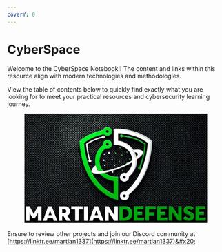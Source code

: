 ```yaml
---
coverY: 0
---
```


# CyberSpace

Welcome to the CyberSpace Notebook!! The content and links within this resource align with modern technologies and methodologies.



View the table of contents below to quickly find exactly what you are looking for to meet your practical resources and cybersecurity learning journey.

<figure><img src=".gitbook/assets/shielddarksmall.jpg" alt=""><figcaption></figcaption></figure>

Ensure to review other projects and join our Discord community at [https://linktr.ee/martian1337](https://linktr.ee/martian1337)&#x20;
